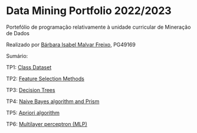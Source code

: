 # Data Mining Portfolio 2022/2023

Portefólio de programação relativamente à unidade curricular de Mineração de Dados

Realizado por [Bárbara Isabel Malvar Freixo](https://github.com/barbarafreixo20), PG49169

Sumário:

TP1: [Class Dataset](https://github.com/barbarafreixo20/DataMiningPortfolio/tree/main/TP1)

TP2: [Feature Selection Methods](https://github.com/barbarafreixo20/DataMiningPortfolio/tree/main/TP2)

TP3: [Decision Trees](https://github.com/barbarafreixo20/DataMiningPortfolio/tree/main/TP3)

TP4: [Naive Bayes algorithm and Prism](https://github.com/barbarafreixo20/DataMiningPortfolio/tree/main/TP4)

TP5: [Apriori algorithm](https://github.com/barbarafreixo20/DataMiningPortfolio/tree/main/TP5)

TP6: [Multilayer perceptron (MLP)](https://github.com/barbarafreixo20/DataMiningPortfolio/tree/main/TP6)
